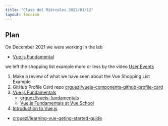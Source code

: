 ```yaml
---
title: "Clase del Miércoles 2022/01/12"
layout: leccion
---
```



## Plan

On December 2021 we were working in the lab

* [Vue.js Fundamental](https://github.com/crguezl/vuejs-fundamentals)
  
we left the shopping list example more or less by the video [User Events](https://vueschool.io/lessons/vuejs-user-events)

1. Make a review  of what we have seen about the Vue Shopping List Example
2. GitHub Profile Card repo [crguezl/vuejs-components-github-profile-card](https://github.com/crguezl/vuejs-components-github-profile-card)
3. [Vue.js Fundamentals](https://github.com/crguezl/vuejs-fundamentals)
   * [crguezl/vuejs-fundamentals](https://github.com/crguezl/vuejs-fundamentals)
   * [Vue.js Fundamentals at Vue School](https://vueschool.io/courses/vuejs-fundamentals)
4. [Introduction to Vue.js]({{site.baseurl}}/tema3-modelos-emergentes/practicas/vue-intro/)
  * [crguezl/learning-vue-geting-started-guide](https://github.com/crguezl/learning-vue-geting-started-guide)
 